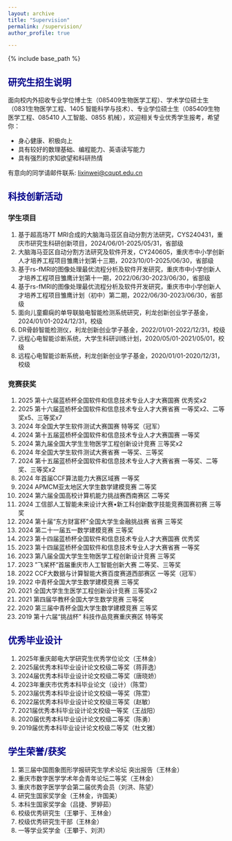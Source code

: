 ```yaml
---
layout: archive
title: "Supervision"
permalink: /supervision/
author_profile: true

---
```


{% include base_path %}

## <font color=DarkBlue>研究生招生说明</font>

面向校内外招收专业学位博士生（085409生物医学工程）、学术学位硕士生（0831生物医学工程、1405 智能科学与技术）、专业学位硕士生（085409生物医学工程、085410 人工智能、0855 机械），欢迎相关专业优秀学生报考，希望你：

- 身心健康、积极向上
- 具有较好的数理基础、编程能力、英语读写能力
- 具有强烈的求知欲望和科研热情

有意向的同学请邮件联系: lixinwei@cqupt.edu.cn

## <font color=DarkBlue>科技创新活动</font>

### 学生项目

1. 基于超高场7T MRI合成的大脑海马亚区自动分割方法研究，CYS240431，重庆市研究生科研创新项目，2024/06/01-2025/05/31，省部级
2. 大脑海马亚区自动分割方法研究及软件开发，CY240605，重庆市中小学创新人才培养工程项目雏鹰计划第十三期，2023/10/01-2025/06/30，省部级
3. 基于rs-fMRI的图像处理最优流程分析及软件开发研究，重庆市中小学创新人才培养工程项目雏鹰计划第十一期，2022/06/30-2023/06/30，省部级
4. 基于rs-fMRI的图像处理最优流程分析及软件开发研究，重庆市中小学创新人才培养工程项目雏鹰计划（初中）第二期，2022/06/30-2023/06/30，省部级
5. 面向儿童癫痫的单导联脑电智能检测系统研究，利龙创新创业学子基金，2024/01/01-2024/12/31，校级
6. DR骨龄智能检测仪，利龙创新创业学子基金，2022/01/01-2022/12/31，校级
7. 远程心电智能诊断系统，大学生科研训练计划，2020/05/01-2021/05/01，校级
8. 远程心电智能诊断系统，利龙创新创业学子基金，2020/01/01-2020/12/31，校级

### 竞赛获奖

1. 2025 第十六届蓝桥杯全国软件和信息技术专业人才大赛国赛 优秀奖x2
2. 2025 第十六届蓝桥杯全国软件和信息技术专业人才大赛省赛 一等奖x2、二等奖x5、三等奖x7
3. 2024 年全国大学生软件测试大赛国赛 特等奖（冠军）
4. 2024 第十五届蓝桥杯全国软件和信息技术专业人才大赛国赛 一等奖
5. 2024 第九届全国大学生生物医学工程创新设计竞赛 三等奖x2
6. 2024 年全国大学生软件测试大赛省赛 一等奖、三等奖
7. 2024 第十五届蓝桥杯全国软件和信息技术专业人才大赛省赛 一等奖、二等奖、三等奖x2
8. 2024 年首届CCF算法能力大赛区域赛 一等奖
9. 2024 APMCM亚太地区大学生数学建模竞赛 二等奖
10. 2024 第六届全国高校计算机能力挑战赛西南赛区 二等奖
11. 2024 工信部人工智能未来设计大赛•新工科创新数字技能竞赛国赛初赛 三等奖
12. 2024 第十届“东方财富杯"全国大学生金融挑战赛 省赛 三等奖
13. 2024 第二十一届五一数学建模竞赛 三等奖
14. 2023 第十四届蓝桥杯全国软件和信息技术专业人才大赛国赛 优秀奖
15. 2023 第十四届蓝桥杯全国软件和信息技术专业人才大赛省赛 一等奖
16. 2023 第八届全国大学生生物医学工程创新设计竞赛 三等奖
17. 2023  ”飞桨杯“首届重庆市人工智能创新大赛 二等奖、三等奖
18. 2022 CCF大数据与计算智能大赛百度赛道西部赛区 一等奖（冠军）
19. 2022 中青杯全国大学生数学建模竞赛 三等奖
20. 2021 全国大学生生医学工程创新设计竞赛 三等奖x2
21. 2021 第四届华教杯全国大学生数学竞赛 三等奖
22. 2020 第三届中青杯全国大学生数学建模竞赛 三等奖
23. 2019 第十六届“挑战杯” 科技作品竞赛重庆赛区 特等奖

## <font color=DarkBlue>优秀毕业设计</font>

1. 2025年重庆邮电大学研究生优秀学位论文（王林金）
2. 2025届优秀本科毕业设计论文校级二等奖（蒋菲逸）
3. 2024届优秀本科毕业设计论文校级二等奖（唐晓娇）
4. 2023年重庆市优秀本科毕业论文（设计）（陈萱）
5. 2023届优秀本科毕业设计论文校级一等奖（陈萱）
6. 2022届优秀本科毕业设计论文校级三等奖（赵敏）
7. 2021届优秀本科毕业设计论文校级一等奖（王战阳）
8. 2020届优秀本科毕业设计论文校级二等奖（陈勇）
9. 2019届优秀本科毕业设计论文校级二等奖（杜文雅）

## <font color=DarkBlue>学生荣誉/获奖</font>

1. 第三届中国图象图形学报研究生学术论坛 突出报告（王林金）
2. 重庆市数字医学学术年会青年论坛二等奖（王林金）
3. 重庆市数字医学学会第二届优秀会员（刘洪、陈望）
4. 研究生国家奖学金（王林金，许国美）
5. 本科生国家奖学金（吕捷、罗婷茹）
6. 校级优秀研究生（王攀于、王林金）
7. 校级优秀研究生干部（王林金）
8. 一等学业奖学金（王攀于、刘洪）

